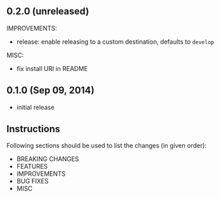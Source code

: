 ## 0.2.0 (unreleased)

IMPROVEMENTS:

  * release: enable releasing to a custom destination, defaults to `develop`

MISC:

  * fix install URI in README

## 0.1.0 (Sep 09, 2014)

  * initial release


## Instructions

Following sections should be used to list the changes (in given order):

 * BREAKING CHANGES
 * FEATURES
 * IMPROVEMENTS
 * BUG FIXES
 * MISC
